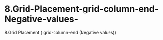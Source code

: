 # 8.Grid-Placement-grid-column-end-Negative-values-
8.Grid Placement  ( grid-column-end (Negative values))
